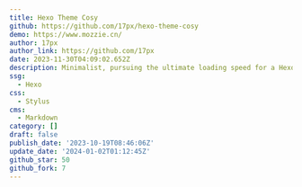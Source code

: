 ```yaml
---
title: Hexo Theme Cosy
github: https://github.com/17px/hexo-theme-cosy
demo: https://www.mozzie.cn/
author: 17px
author_link: https://github.com/17px
date: 2023-11-30T04:09:02.652Z
description: Minimalist, pursuing the ultimate loading speed for a Hexo theme，追求极致加载速度
ssg:
  - Hexo
css:
  - Stylus
cms:
  - Markdown
category: []
draft: false
publish_date: '2023-10-19T08:46:06Z'
update_date: '2024-01-02T01:12:45Z'
github_star: 50
github_fork: 7
---
```

